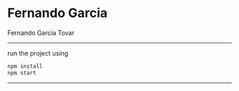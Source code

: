 # Fernando Garcia
Fernando Garcia Tovar

---
run the project using
```javascript
npm install
npm start
```
---
